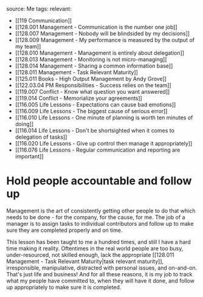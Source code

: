 source: Me
tags:
relevant:
- [[119 Communication]]
- [[128.001 Management - Communication is the number one job]]
- [[128.007 Management - Nobody will be blindsided by my decisions]]
- [[128.009 Management - My performance is measured by the output of my team]]
- [[128.010 Management - Management is entirely about delegation]]
- [[128.013 Management - Monitoring is not micro-managing]]
- [[128.014 Management - Sharing a common information base]]
- [[128.011 Management - Task Relevant Maturity]]
- [[125.011 Books - High Output Management by Andy Grove]]
- [[122.03.04 PM Responsibilities - Success relies on the team]]
- [[119.007 Conflict - Know what question you want answered]]
- [[119.014 Conflict - Memorialize your agreements]]
- [[116.005 Life Lessons - Expectations can cause bad emotions]]
- [[116.009 Life Lessons - The biggest cause of serious error]]
- [[116.010 Life Lessons - One minute of planning is worth ten minutes of doing]]
- [[116.014 Life Lessons - Don't be shortsighted when it comes to delegation of tasks]]
- [[116.020 Life Lessons - Give up control then manage it appropriately]]
- [[116.076 Life Lessons - Regular communication and reporting are important]]

# Hold people accountable and follow up

Management is the art of consistently getting other people to do that which needs to be done - for the company, for the cause, for me. The job of a manager is to assign tasks to individual contributors and follow up to make sure they are completed properly and on time.

This lesson has been taught to me a hundred times, and still I have a hard time making it reality. Oftentimes in the real world people are too busy, under-resourced, not skilled enough, lack the appropriate [[128.011 Management - Task Relevant Maturity|task relevant maturity]], irresponsible, manipulative, distracted with personal issues, and on-and-on. That's just life and business! And for all these reasons, it is my job to track what my people have committed to, when they will have it done, and follow up appropriately to make sure it is completed.
